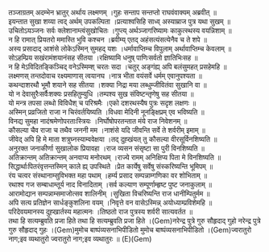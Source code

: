 

  
तञ्जाग्रतम् अदम्भेन भ्रातुर् अर्थाय लक्ष्मणम् ।गुहः सन्ताप सन्तप्तो राघवंवाक्यम् अब्रवीत्  ॥   
इयन्तात सुखा शय्या त्वद् अर्थम् उपकल्पिता ।प्रत्याश्वसिहि साध्व् अस्याम्राज पुत्र यथा सुखम्  ॥   
उचितोऽयञ्जनः सर्वः क्लेशानाम्त्वंसुखोचितः ।गुप्त्य् अर्थञ्जागरिष्यामः काकुत्स्थस्य वयन्निशाम्  ॥   
न हि रामात् प्रियतरो ममास्ति भुवि कश्चन ।ब्रवीम्य् एतद् अहंसत्यंसत्येनैव च ते शपे  ॥   
अस्य प्रसादाद् आशंसे लोकेऽस्मिन् सुमहद् यशः ।धर्मावाप्तिम्च विपुलाम् अर्थावाप्तिम्च केवलाम्  ॥   
सोऽहम्प्रिय सखंरामंशयानंसह सीतया ।रक्षिष्यामि धनुष् पाणिःसर्वतो ज्ञातिभिःसह  ॥   
न हि मेऽविदितङ्किञ्चिद् वनेऽस्मिम्श् चरतः सदा ।चतुर् अङ्गंह्य् अपि बलंसुमहत् प्रसहेमहि  ॥   
लक्ष्मणस् तन्तदोवाच रक्ष्यमाणास् त्वयानघ ।नात्र भीता वयंसर्वे धर्मम् एवानुपश्यता  ॥   
कथन्दाशरथौ भूमौ शयाने सह सीतया ।शक्या निद्रा मया लब्धुम्जीवितंवा सुखानि वा  ॥   
यो न देवासुरैःसर्वैःशक्यः प्रसहितुम्युधि ।तम्पश्य सुख संविष्टन्तृणेषु सह सीतया  ॥   
यो मन्त्र तपसा लब्धो विविधैश् च परिश्रमैः ।एको दशरथस्यैष पुत्रः सदृश लक्षणः  ॥   
अस्मिन् प्रव्रजितो राजा न चिरंवर्तयिष्यति ।विधवा मेदिनी नूनङ्क्षिप्रम् एव भविष्यति  ॥   
विनद्य सुमहा नादंश्रमेणोपरताःस्त्रियः ।निर्घोषोपरतन्तात मंये राज निवेशनम्  ॥   
कौसल्या चैव राजा च तथैव जननी मम ।नाशंसे यदि जीवन्ति सर्वे ते शर्वरीम् इमाम्  ॥   
जीवेद् अपि हि मे माता शत्रुघ्नस्याम्ववेक्षया ।तद् दुह्खंयत् तु कौसल्या वीरसूर्विनशिष्यति  ॥   
अनुरक्त जनाकीर्णा सुखालोक प्रियावहा ।राज व्यसन संसृष्टा सा पुरी विनशिष्यति  ॥   
अतिक्रान्तम् अतिक्रान्तम् अनवाप्य मनोरथम् ।राज्ये रामम् अनिक्षिप्य पिता मे विनशिष्यति  ॥   
सिद्धार्थाःपितरंवृत्तन्तस्मिन् काले ह्य् उपस्थिते ।प्रेत कार्येषु सर्वेषु संस्करिष्यन्ति भूमिपम्  ॥   
रंय चत्वर संस्थानाम्सुविभक्त महा पथाम् ।हर्म्य प्रसाद सम्पन्नाम्गणिका वर शोभिताम्  ॥   
रथाश्व गज सम्बाधाम्तूर्य नाद विनादिताम् ।सर्व कल्याण सम्पूर्णाम्हृष्ट पुष्ट जनाकुलाम्  ॥   
आरामोद्यान सम्पन्नाम्समाजोत्सव शालिनीम् ।सुखिता विचरिष्यन्ति राज धानीम्पितुर्मम  ॥   
अपि सत्य प्रतिज्ञेन सार्धङ्कुशलिना वयम् ।निवृत्ते वन वासेऽस्मिन्न् अयोध्याम्प्रविशेमहि  ॥   
परिदेवयमानस्य दुह्खार्तस्य महात्मनः ।तिष्ठतो राज पुत्रस्य शर्वरी सात्यवर्तत  ॥   
तथा हि सत्यम्ब्रुवति प्रजा हिते तथा हि सत्यम्ब्रुवति प्रजा हिते ।(Gem)नरेन्द्र पुत्रे गुरु सौहृदाद् गुहो नरेन्द्र पुत्रे गुरु सौहृदाद् गुहः ।(Gem)मुमोच बाष्पंव्यसनाभिपीडितो मुमोच बाष्पंव्यसनाभिपीडितो ।(Gem)ज्वरातुरो नाग;इव व्यथातुरो ज्वरातुरो नाग;इव व्यथातुरः  ॥ (E)(Gem)  
